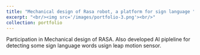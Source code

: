```yaml
---
title: "Mechanical design of Rasa robot, a platform for sign language "
excerpt: "<br/><img src='/images/portfolio-3.png'><br/>"
collection: portfolio
---
```

Participation in Mechanical design of RASA. Also developed AI pipleline for detecting some sign language words usign leap motion sensor.

